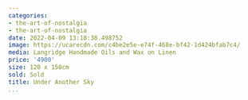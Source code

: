 ```yaml
---
categories:
- the-art-of-nostalgia
- the-art-of-nostalgia
date: 2022-04-09 13:18:38.498752
image: https://ucarecdn.com/c4be2e5e-e74f-468e-bf42-1d424bfab7c4/
media: Langridge Handmade Oils and Wax on Linen
price: '4900'
size: 120 x 150cm
sold: Sold
title: Under Another Sky
...
```

